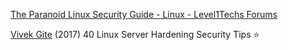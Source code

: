
[The Paranoid Linux Security Guide - Linux - Level1Techs Forums](https://forum.level1techs.com/t/the-paranoid-linux-security-guide/77815)

[Vivek Gite](https://www.cyberciti.biz/tips/linux-security.html)
(2017) 40 Linux Server Hardening Security Tips
:star:

